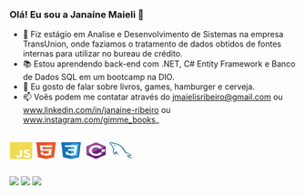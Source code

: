 ### Olá! Eu sou a Janaíne Maieli 👋

- 💼 Fiz estágio em Analise e Desenvolvimento de Sistemas na empresa TransUnion, onde faziamos o tratamento de dados obtidos de fontes internas para utilizar no bureau de crédito.
- 📚 Estou aprendendo back-end com .NET, C# Entity Framework e Banco de Dados SQL em um bootcamp na DIO.
- 💬 Eu gosto de falar sobre livros, games, hamburger e cerveja.
- 📫 Voês podem me contatar através do jmaielisribeiro@gmail.com ou www.linkedin.com/in/janaine-ribeiro ou www.instagram.com/gimme_books_ 

<div style="display: inline_block"><br>
  <img align="center" alt="Rafa-Js" height="30" width="40" src="https://raw.githubusercontent.com/devicons/devicon/master/icons/javascript/javascript-plain.svg">
  <img align="center" alt="Rafa-HTML" height="30" width="40" src="https://raw.githubusercontent.com/devicons/devicon/master/icons/html5/html5-original.svg">
  <img align="center" alt="Rafa-CSS" height="30" width="40" src="https://raw.githubusercontent.com/devicons/devicon/master/icons/css3/css3-original.svg">
  <img align="center" alt="Rafa-Csharp" height="30" width="40" src="https://raw.githubusercontent.com/devicons/devicon/master/icons/csharp/csharp-original.svg">
  <img align="center" alt="Rafa-Csharp" height="30" width="40" src="https://raw.githubusercontent.com/devicons/devicon/master/icons/mysql/mysql-original.svg">

  ##
 
<div> 
  <a href="https://instagram.com/gimme_books_" target="_blank"><img src="https://img.shields.io/badge/-Instagram-%23E4405F?style=for-the-badge&logo=instagram&logoColor=white" target="_blank"></a>
  <a href = "mailto:jmaielisribeiro@gmail.com"><img src="https://img.shields.io/badge/-Gmail-%23333?style=for-the-badge&logo=gmail&logoColor=white" target="_blank"></a>
  <a href="https://www.linkedin.com/in/janaine-ribeiro/" target="_blank"><img src="https://img.shields.io/badge/-LinkedIn-%230077B5?style=for-the-badge&logo=linkedin&logoColor=white" target="_blank"></a>
</div>
